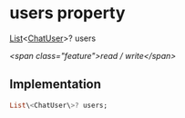 


# users property







[List](https:api.flutter.dev/flutter/dart-core/List-class.html)&lt;[ChatUser](../../models_chats_chat_user/ChatUser-class.md)\>? users
  
_\<span class="feature"\>read / write\</span\>_






## Implementation

```dart
List\<ChatUser\>? users;
```







